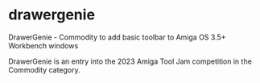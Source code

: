 # drawergenie
DrawerGenie - Commodity to add basic toolbar to Amiga OS 3.5+ Workbench windows

DrawerGenie is an entry into the 2023 Amiga Tool Jam competition in the Commodity category.
